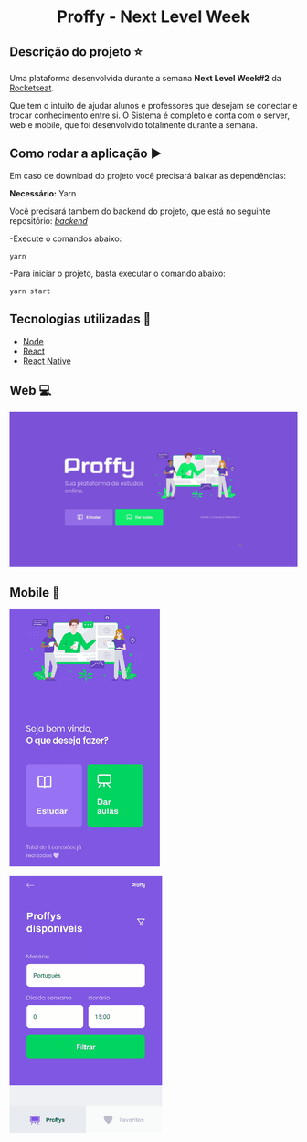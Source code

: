 <h1 align='center'>Proffy - Next Level Week</h1>

## Descrição do projeto :star:

Uma plataforma desenvolvida durante a semana **Next Level Week#2** da [Rocketseat](https://www.rocketseat.com.br).

Que tem o intuito de ajudar alunos e professores que desejam se conectar e trocar conhecimento entre si.
O Sistema é completo e conta com o server, web e mobile, que foi desenvolvido totalmente durante a semana.

## Como rodar a aplicação :arrow_forward:

Em caso de download do projeto você precisará baixar as dependências:  

**Necessário:** Yarn   

Você precisará também do backend do projeto, que está no seguinte repositório: [*backend*](https://github.com/thaislsilveira/proffy-next-level-week/tree/master/server)  

-Execute o comandos abaixo:
```
yarn
``` 
-Para iniciar o projeto, basta executar o comando abaixo:

```
yarn start 
```

## Tecnologias utilizadas 🚀

<ul>
    <li><a href="https://nodejs.org/en/" target="_blank">Node</a></li>
    <li><a href="https://reactjs.org/" target="_blank">React</a></li>
    <li><a href="https://reactnative.dev/" target="_blank">React Native</a></li>  
</ul>


## Web :computer:

![ProffyWeb](https://github.com/thaislsilveira/proffy-next-level-week/blob/master/web/src/assets/images/Peek%2007-08-2020%2017-17.gif)

## Mobile :iphone:

![ProffyMobile](https://github.com/thaislsilveira/proffy-next-level-week/blob/master/mobile/assets/mobilegif01.gif)

![ProffyMobileList](https://github.com/thaislsilveira/proffy-next-level-week/blob/master/mobile/assets/mobilegif02.gif)